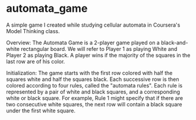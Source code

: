 automata_game
=============

A simple game I created while studying cellular automata in Coursera's Model Thinking class.

Overview:
The Automata Game is a 2-player game played on a black-and-white rectangular board. We will refer to
Player 1 as playing White and Player 2 as playing Black. A player wins if the majority of the squares
in the last row are of his color.

Initialization:
The game starts with the first row colored with half the squares white and half the squares black. Each
successive row is then colored according to four rules, called the "automata rules". Each rule is represented
by a pair of white and black squares, and a corresponding white or black square. For example, Rule 1 might
specify that if there are two consecutive white squares, the next row will contain a black square under the
first white square. 